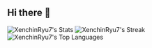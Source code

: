 ## Hi there 👋

<!--
**XenchinRyu7/XenchinRyu7** is a ✨ _special_ ✨ repository because its `README.md` (this file) appears on your GitHub profile.

Here are some ideas to get you started:

- 🔭 I’m currently working on ...
- 🌱 I’m currently learning ...
- 👯 I’m looking to collaborate on ...
- 🤔 I’m looking for help with ...
- 💬 Ask me about ...
- 📫 How to reach me: ...
- 😄 Pronouns: ...
- ⚡ Fun fact: ...
-->

![XenchinRyu7's Stats](https://github-readme-stats.vercel.app/api?username=XenchinRyu7&theme=blueberry&show_icons=true&hide_border=true&count_private=true)
![XenchinRyu7's Streak](https://github-readme-streak-stats.herokuapp.com/?user=XenchinRyu7&theme=blueberry&hide_border=true)
![XenchinRyu7's Top Languages](https://github-readme-stats.vercel.app/api/top-langs/?username=XenchinRyu7&theme=blueberry&show_icons=true&hide_border=true&layout=compact)
